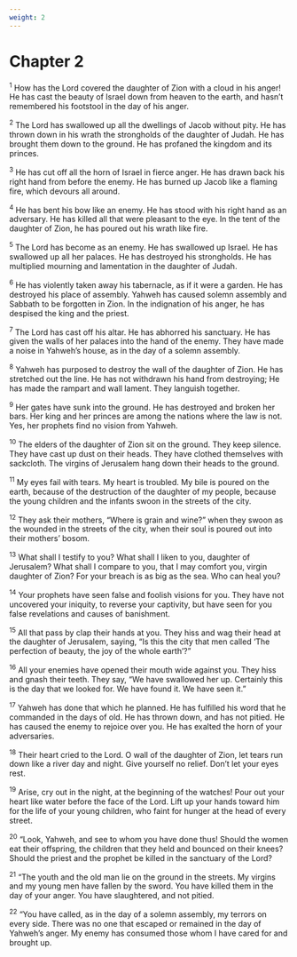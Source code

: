```yaml
---
weight: 2
---
```


# Chapter 2

<sup>1</sup> How has the Lord covered the daughter of Zion with a cloud in his anger! He has cast the beauty of Israel down from heaven to the earth, and hasn’t remembered his footstool in the day of his anger. 

<sup>2</sup> The Lord has swallowed up all the dwellings of Jacob without pity. He has thrown down in his wrath the strongholds of the daughter of Judah. He has brought them down to the ground. He has profaned the kingdom and its princes. 

<sup>3</sup> He has cut off all the horn of Israel in fierce anger. He has drawn back his right hand from before the enemy. He has burned up Jacob like a flaming fire, which devours all around. 

<sup>4</sup> He has bent his bow like an enemy. He has stood with his right hand as an adversary. He has killed all that were pleasant to the eye. In the tent of the daughter of Zion, he has poured out his wrath like fire. 

<sup>5</sup> The Lord has become as an enemy. He has swallowed up Israel. He has swallowed up all her palaces. He has destroyed his strongholds. He has multiplied mourning and lamentation in the daughter of Judah. 

<sup>6</sup> He has violently taken away his tabernacle, as if it were a garden. He has destroyed his place of assembly. Yahweh has caused solemn assembly and Sabbath to be forgotten in Zion. In the indignation of his anger, he has despised the king and the priest. 

<sup>7</sup> The Lord has cast off his altar. He has abhorred his sanctuary. He has given the walls of her palaces into the hand of the enemy. They have made a noise in Yahweh’s house, as in the day of a solemn assembly. 

<sup>8</sup> Yahweh has purposed to destroy the wall of the daughter of Zion. He has stretched out the line. He has not withdrawn his hand from destroying; He has made the rampart and wall lament. They languish together. 

<sup>9</sup> Her gates have sunk into the ground. He has destroyed and broken her bars. Her king and her princes are among the nations where the law is not. Yes, her prophets find no vision from Yahweh. 

<sup>10</sup> The elders of the daughter of Zion sit on the ground. They keep silence. They have cast up dust on their heads. They have clothed themselves with sackcloth. The virgins of Jerusalem hang down their heads to the ground. 

<sup>11</sup> My eyes fail with tears. My heart is troubled. My bile is poured on the earth, because of the destruction of the daughter of my people, because the young children and the infants swoon in the streets of the city. 

<sup>12</sup> They ask their mothers, “Where is grain and wine?” when they swoon as the wounded in the streets of the city, when their soul is poured out into their mothers’ bosom. 

<sup>13</sup> What shall I testify to you? What shall I liken to you, daughter of Jerusalem? What shall I compare to you, that I may comfort you, virgin daughter of Zion? For your breach is as big as the sea. Who can heal you? 

<sup>14</sup> Your prophets have seen false and foolish visions for you. They have not uncovered your iniquity, to reverse your captivity, but have seen for you false revelations and causes of banishment. 

<sup>15</sup> All that pass by clap their hands at you. They hiss and wag their head at the daughter of Jerusalem, saying, “Is this the city that men called ‘The perfection of beauty, the joy of the whole earth’?” 

<sup>16</sup> All your enemies have opened their mouth wide against you. They hiss and gnash their teeth. They say, “We have swallowed her up. Certainly this is the day that we looked for. We have found it. We have seen it.” 

<sup>17</sup> Yahweh has done that which he planned. He has fulfilled his word that he commanded in the days of old. He has thrown down, and has not pitied. He has caused the enemy to rejoice over you. He has exalted the horn of your adversaries. 

<sup>18</sup> Their heart cried to the Lord. O wall of the daughter of Zion, let tears run down like a river day and night. Give yourself no relief. Don’t let your eyes rest. 

<sup>19</sup> Arise, cry out in the night, at the beginning of the watches! Pour out your heart like water before the face of the Lord. Lift up your hands toward him for the life of your young children, who faint for hunger at the head of every street. 

<sup>20</sup> “Look, Yahweh, and see to whom you have done thus! Should the women eat their offspring, the children that they held and bounced on their knees? Should the priest and the prophet be killed in the sanctuary of the Lord? 

<sup>21</sup> “The youth and the old man lie on the ground in the streets. My virgins and my young men have fallen by the sword. You have killed them in the day of your anger. You have slaughtered, and not pitied. 

<sup>22</sup> “You have called, as in the day of a solemn assembly, my terrors on every side. There was no one that escaped or remained in the day of Yahweh’s anger. My enemy has consumed those whom I have cared for and brought up. 


